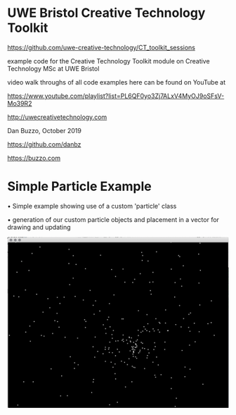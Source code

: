 # UWE Bristol Creative Technology Toolkit 

https://github.com/uwe-creative-technology/CT_toolkit_sessions


example code for the Creative Technology Toolkit module on Creative Technology MSc at UWE Bristol

video walk throughs of all code examples here can be found on YouTube at

https://www.youtube.com/playlist?list=PL6QF0yo3Zj7ALxV4MyOJ9oSFsV-Mo39R2


http://uwecreativetechnology.com

Dan Buzzo, October 2019

https://github.com/danbz

https://buzzo.com


 # Simple Particle Example

• Simple example showing use of a custom 'particle' class 

• generation of our custom particle objects and placement in a vector for drawing and updating

 ![screenshot](particleExample-screenshot.png)
